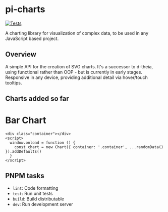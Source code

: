 # pi-charts

[![Tests](https://github.com/lancerael/pi-charts/workflows/Tests/badge.svg?branch=master)](https://github.com/lancerael/pi-charts/actions?query=workflow%3A%22Tests%22)

A charting library for visualization of complex data, to be used in any JavaScript based project.

## Overview

A simple API for the creation of SVG charts.  It's a successor to d-theia, using functional rather than OOP - but is currently in early stages.
Responsive in any device, providing additional detail via hover/touch tooltips.

## Charts added so far

# Bar Chart

```
<div class="container"></div>
<script>
  window.onload = function () {
    const chart = new Chart({ container: '.container', ...randomData() }).addDefaults()
  }
</script>
```

## PNPM tasks

- `lint`: Code formatting
- `test`: Run unit tests
- `build`: Build distributable
- `dev`: Run development server

